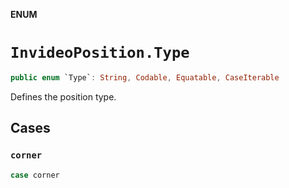 **ENUM**

# `InvideoPosition.Type`

```swift
public enum `Type`: String, Codable, Equatable, CaseIterable
```

Defines the position type.

## Cases
### `corner`

```swift
case corner
```
